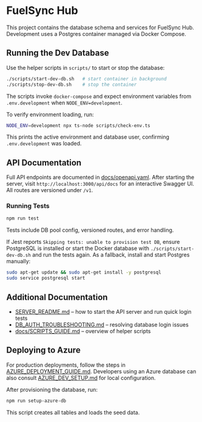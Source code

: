 # FuelSync Hub

This project contains the database schema and services for FuelSync Hub. Development uses a Postgres container managed via Docker Compose.

## Running the Dev Database

Use the helper scripts in `scripts/` to start or stop the database:

```bash
./scripts/start-dev-db.sh   # start container in background
./scripts/stop-dev-db.sh    # stop the container
```

The scripts invoke `docker-compose` and expect environment variables from `.env.development` when `NODE_ENV=development`.

To verify environment loading, run:

```bash
NODE_ENV=development npx ts-node scripts/check-env.ts
```

This prints the active environment and database user, confirming `.env.development` was loaded.


## API Documentation

Full API endpoints are documented in [docs/openapi.yaml](docs/openapi.yaml). After starting the server, visit `http://localhost:3000/api/docs` for an interactive Swagger UI. All routes are versioned under `/v1`.

### Running Tests

```bash
npm run test
```

Tests include DB pool config, versioned routes, and error handling.

If Jest reports `Skipping tests: unable to provision test DB`, ensure PostgreSQL
is installed or start the Docker database with `./scripts/start-dev-db.sh` and
run the tests again. As a fallback, install and start Postgres manually:

```bash
sudo apt-get update && sudo apt-get install -y postgresql
sudo service postgresql start
```

## Additional Documentation

- [SERVER_README.md](SERVER_README.md) – how to start the API server and run quick login tests
 - [DB_AUTH_TROUBLESHOOTING.md](DB_AUTH_TROUBLESHOOTING.md) – resolving database login issues
 - [docs/SCRIPTS_GUIDE.md](docs/SCRIPTS_GUIDE.md) – overview of helper scripts

## Deploying to Azure

For production deployments, follow the steps in [AZURE_DEPLOYMENT_GUIDE.md](docs/AZURE_DEPLOYMENT_GUIDE.md). Developers using an Azure database can also consult [AZURE_DEV_SETUP.md](docs/AZURE_DEV_SETUP.md) for local configuration.

After provisioning the database, run:

```bash
npm run setup-azure-db
```

This script creates all tables and loads the seed data.
